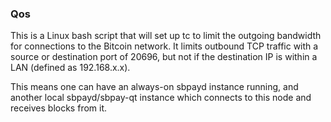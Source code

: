 ### Qos ###

This is a Linux bash script that will set up tc to limit the outgoing bandwidth for connections to the Bitcoin network. It limits outbound TCP traffic with a source or destination port of 20696, but not if the destination IP is within a LAN (defined as 192.168.x.x).

This means one can have an always-on sbpayd instance running, and another local sbpayd/sbpay-qt instance which connects to this node and receives blocks from it.
